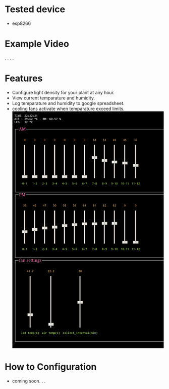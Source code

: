 # Tested device
- esp8266
# Example Video
. . . .
# Features
- Configure light density for your plant at any hour.
- View current temparature and humidity.
- Log temparature and humidity to google spreadsheet.
- cooling fans activate when temparature exceed limits.
![screenshot](https://github.com/MrYellowSock/PLANTControl/blob/main/screenshot.png)

# How to Configuration
- coming soon. . .
